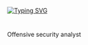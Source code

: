 <a href="https://git.io/typing-svg"><img src="https://readme-typing-svg.demolab.com?font=Fira+Code&weight=600&size=25&pause=1000&color=4800A4&width=245&height=40&lines=Hey%2C+I'm+Arlindx" alt="Typing SVG" /></a>
#
Offensive security analyst
